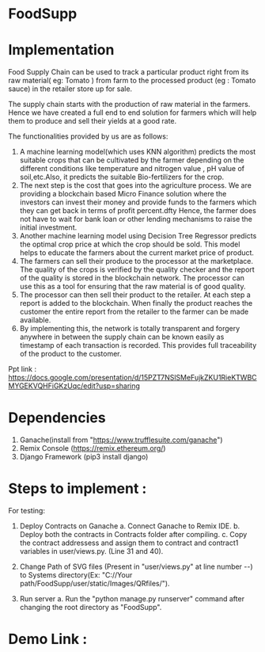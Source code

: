 # FoodSupp 

# Implementation
Food Supply Chain can be used to track a particular product right from its raw material( eg: Tomato ) from farm to the processed product (eg : Tomato sauce) in the retailer store up for sale.

The supply chain starts with the production of raw material in the farmers. Hence we have created a full end to end solution for farmers which will help them to produce and sell their yields at a good rate.

The functionalities provided by us are as follows:
1. A machine learning model(which uses KNN algorithm)  predicts the most suitable crops that can be cultivated by the farmer depending on the different conditions like temperature and nitrogen value , pH value of soil,etc.Also, it predicts the suitable Bio-fertilizers for the crop.
2. The next step is the cost that goes into the agriculture process. We are providing a blockchain based Micro Finance solution where the investors can invest their money and provide funds to the farmers which they can get back in terms of profit percent.dfty Hence, the farmer does not have to wait for bank loan or other lending mechanisms to raise the initial investment.
3. Another machine learning model using Decision Tree Regressor predicts the optimal crop price at which the crop should be sold. This model helps to educate the farmers about the current market price of product.
4. The farmers can sell their produce to the processor at the marketplace. The quality of the crops is verified by the quality checker and the report of the quality is stored in the blockchain network. The processor can use this as a tool for ensuring that the raw material is of good quality.
5. The processor can then sell their product to the retailer. At each step a report is added to the blockchain. When finally the product reaches the customer the entire report from the retailer to the farmer can be made available. 
6. By implementing this, the network is totally transparent and forgery anywhere in between the supply chain can be known easily as timestamp of each transaction is recorded. This provides full traceability of the product to the customer.  


Ppt link : https://docs.google.com/presentation/d/15PZT7NSlSMeFujkZKU1RieKTWBCMYGEKVQHFiGKzUqc/edit?usp=sharing


# Dependencies 
1. Ganache(install from "https://www.trufflesuite.com/ganache")
2. Remix Console (https://remix.ethereum.org/)
3. Django Framework (pip3 install django)

# Steps to implement :
For testing:

1. Deploy Contracts on Ganache
  a. Connect Ganache to Remix IDE.
  b. Deploy both the contracts in Contracts folder after compiling.
  c. Copy the contract addressess and assign them to contract and contract1 variables in user/views.py. (Line 31 and 40).
  
2. Change Path of SVG files (Present in "user/views.py" at line number --) to Systems directory(Ex: "C://Your path/FoodSupp/user/static/Images/QRfiles/").

3. Run server 
  a. Run the "python manage.py runserver" command after changing the root directory as "FoodSupp".

# Demo Link : 
